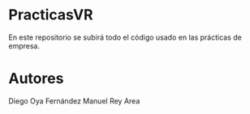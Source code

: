 # PracticasVR
En este repositorio se subirá todo el código usado en las prácticas de empresa.

# Autores
Diego Oya Fernández
Manuel Rey Area